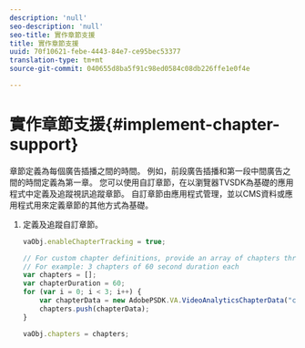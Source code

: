 ```yaml
---
description: 'null'
seo-description: 'null'
seo-title: 實作章節支援
title: 實作章節支援
uuid: 70f10621-febe-4443-84e7-ce95bec53377
translation-type: tm+mt
source-git-commit: 040655d8ba5f91c98ed0584c08db226ffe1e0f4e

---
```



# 實作章節支援{#implement-chapter-support}

章節定義為每個廣告插播之間的時間。 例如，前段廣告插播和第一段中間廣告之間的時間定義為第一章。 您可以使用自訂章節，在以瀏覽器TVSDK為基礎的應用程式中定義及追蹤視訊追蹤章節。 自訂章節由應用程式管理，並以CMS資料或應用程式用來定義章節的其他方式為基礎。

1. 定義及追蹤自訂章節。

   ```js
   vaObj.enableChapterTracking = true; 
   
   // For custom chapter definitions, provide an array of chapters through the metadata: 
   // For example: 3 chapters of 60 second duration each 
   var chapters = []; 
   var chapterDuration = 60; 
   for (var i = 0; i < 3; i++) { 
       var chapterData = new AdobePSDK.VA.VideoAnalyticsChapterData("chapter_" + (i+1), i * chapterDuration, chapterDuration, (i+1)); 
       chapters.push(chapterData); 
   } 
   
   vaObj.chapters = chapters;
   ```

